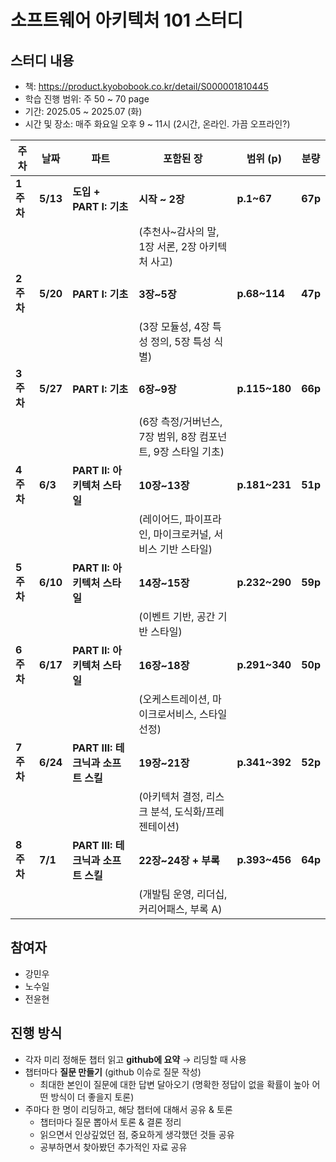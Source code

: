 # 소프트웨어 아키텍처 101 스터디
## 스터디 내용
- 책: https://product.kyobobook.co.kr/detail/S000001810445
- 학습 진행 범위: 주 50 ~ 70 page
- 기간: 2025.05 ~ 2025.07 (화)
- 시간 및 장소: 매주 화요일 오후 9 ~ 11시 (2시간, 온라인. 가끔 오프라인?)

| **주차** | **날짜** | **파트** | **포함된 장** | **범위 (p)** | **분량**
| --- | --- | --- | --- | --- | --- |
| **1주차** | **5/13** | **도입 + PART I: 기초** | **시작 ~ 2장** | **p.1~67** | **67p** |
|  |  |  | (추천사~감사의 말, 1장 서론, 2장 아키텍처 사고) |  |  |
| **2주차** | **5/20** | **PART I: 기초** | **3장~5장** | **p.68~114** | **47p** |
|  |  |  | (3장 모듈성, 4장 특성 정의, 5장 특성 식별) |  |  |
| **3주차** | **5/27** | **PART I: 기초** | **6장~9장** | **p.115~180** | **66p** |
|  |  |  | (6장 측정/거버넌스, 7장 범위, 8장 컴포넌트, 9장 스타일 기초) |  |  |
| **4주차** | **6/3** | **PART II: 아키텍처 스타일** | **10장~13장** | **p.181~231** | **51p** |
|  |  |  | (레이어드, 파이프라인, 마이크로커널, 서비스 기반 스타일) |  |  |
| **5주차** | **6/10** | **PART II: 아키텍처 스타일** | **14장~15장** | **p.232~290** | **59p** |
|  |  |  | (이벤트 기반, 공간 기반 스타일) |  |  |
| **6주차** | **6/17** | **PART II: 아키텍처 스타일** | **16장~18장** | **p.291~340** | **50p** |
|  |  |  | (오케스트레이션, 마이크로서비스, 스타일 선정) |  |  |
| **7주차** | **6/24** | **PART III: 테크닉과 소프트 스킬** | **19장~21장** | **p.341~392** | **52p** |
|  |  |  | (아키텍처 결정, 리스크 분석, 도식화/프레젠테이션) |  |  |
| **8주차** | **7/1** | **PART III: 테크닉과 소프트 스킬** | **22장~24장 + 부록** | **p.393~456** | **64p** |
|  |  |  | (개발팀 운영, 리더십, 커리어패스, 부록 A) |  |  |

## 참여자
- 강민우
- 노수일
- 전윤현

## 진행 방식
- 각자 미리 정해둔 챕터 읽고 **github에 요약** → 리딩할 때 사용
- 챕터마다 **질문 만들기** (github 이슈로 질문 작성)
    - 최대한 본인이 질문에 대한 답변 달아오기 (명확한 정답이 없을 확률이 높아 어떤 방식이 더 좋을지 토론)
- 주마다 한 명이 리딩하고, 해당 챕터에 대해서 공유 & 토론
    - 챕터마다 질문 뽑아서 토론 & 결론 정리
    - 읽으면서 인상깊었던 점, 중요하게 생각했던 것들 공유
    - 공부하면서 찾아봤던 추가적인 자료 공유
